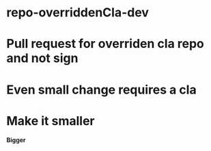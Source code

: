 # repo-overriddenCla-dev

# Pull request for overriden cla repo and not sign

# Even small change requires a cla

# Make it smaller



















#### Bigger
